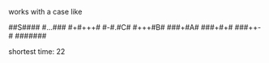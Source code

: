 works with a case like

##S####
#...###
#+#+++#
#-#.#C#
#+++#B#
###+#A#
###+#+#
###++-#
#######

shortest time: 22
